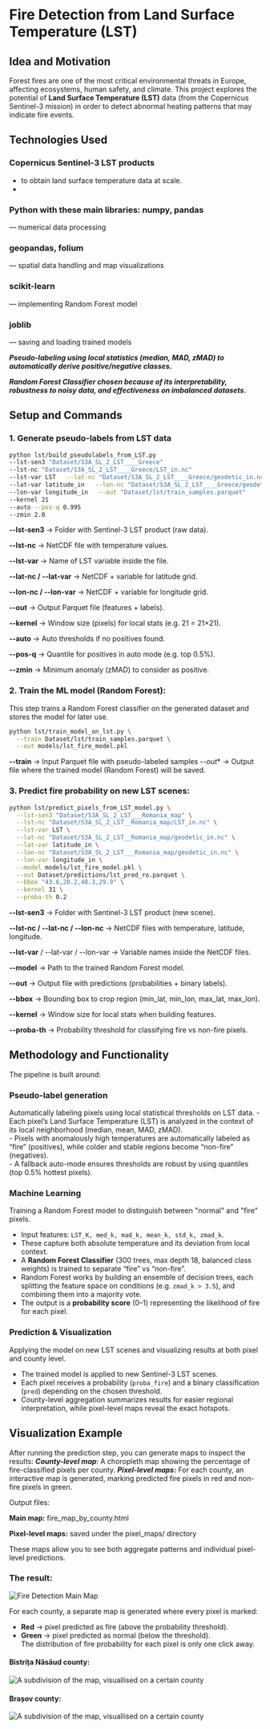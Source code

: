 # Fire Detection from Land Surface Temperature (LST)

## Idea and Motivation

Forest fires are one of the most critical environmental threats in Europe, affecting ecosystems, human safety, and climate.
This project explores the potential of **Land Surface Temperature (LST)** data (from the Copernicus Sentinel-3 mission)
in order to detect abnormal heating patterns that may indicate fire events.

## Technologies Used
### Copernicus Sentinel-3 LST products 
  -  to obtain land surface temperature data at scale.
  -  
### Python with these main libraries: numpy, pandas
  — numerical data processing

### geopandas, folium 
  — spatial data handling and map visualizations

### scikit-learn
  — implementing Random Forest model

### joblib
  — saving and loading trained models

***Pseudo-labeling using local statistics (median, MAD, zMAD) to automatically derive positive/negative classes.***

***Random Forest Classifier chosen because of its interpretability, robustness to noisy data, and effectiveness on imbalanced datasets.***

## Setup and Commands

### 1. Generate pseudo-labels from LST data

```bash
python lst/build_pseudolabels_from_LST.py
--lst-sen3 "Dataset/S3A_SL_2_LST____Greece"
--lst-nc "Dataset/S3A_SL_2_LST____Greece/LST_in.nc"
--lst-var LST   --lat-nc "Dataset/S3A_SL_2_LST____Greece/geodetic_in.nc"
--lat-var latitude_in   --lon-nc "Dataset/S3A_SL_2_LST____Greece/geodetic_in.nc"
--lon-var longitude_in   --out "Dataset/lst/train_samples.parquet"
--kernel 21
--auto --pos-q 0.995
--zmin 2.0
```
**--lst-sen3** → Folder with Sentinel-3 LST product (raw data).

**--lst-nc** → NetCDF file with temperature values.

**--lst-var** → Name of LST variable inside the file.

**--lat-nc / --lat-var** → NetCDF + variable for latitude grid.

**--lon-nc / --lon-var** → NetCDF + variable for longitude grid.

**--out** → Output Parquet file (features + labels).

**--kernel** → Window size (pixels) for local stats (e.g. 21 = 21×21).

**--auto** → Auto thresholds if no positives found.

**--pos-q** → Quantile for positives in auto mode (e.g. top 0.5%).

**--zmin** → Minimum anomaly (zMAD) to consider as positive.

### 2. Train the ML model (Random Forest):
This step trains a Random Forest classifier on the generated dataset and stores the model for later use.

```bash
python lst/train_model_on_lst.py \
  --train Dataset/lst/train_samples.parquet \
  --out models/lst_fire_model.pkl
```
**--train** → Input Parquet file with pseudo-labeled samples
*--out** → Output file where the trained model (Random Forest) will be saved.

### 3. Predict fire probability on new LST scenes:

```bash
python lst/predict_pixels_from_LST_model.py \
  --lst-sen3 "Dataset/S3A_SL_2_LST___Romania_map" \
  --lst-nc "Dataset/S3A_SL_2_LST__Romania_map/LST_in.nc" \
  --lst-var LST \
  --lat-nc "Dataset/S3A_SL_2_LST__Romania_map/geodetic_in.nc" \
  --lat-var latitude_in \
  --lon-nc "Dataset/S3A_SL_2_LST___Romania_map/geodetic_in.nc" \
  --lon-var longitude_in \
  --model models/lst_fire_model.pkl \
  --out Dataset/predictions/lst_pred_ro.parquet \
  --bbox "43.6,20.2,48.3,29.9" \
  --kernel 31 \
  --proba-th 0.2
```
**--lst-sen3** → Folder with Sentinel-3 LST product (new scene).

**--lst-nc / --lat-nc / --lon-nc** → NetCDF files with temperature, latitude, longitude.

**--lst-var** / --lat-var / --lon-var → Variable names inside the NetCDF files.

**--model** → Path to the trained Random Forest model.

**--out** → Output file with predictions (probabilities + binary labels).

**--bbox** → Bounding box to crop region (min_lat, min_lon, max_lat, max_lon).

**--kernel** → Window size for local stats when building features.

**--proba-th** → Probability threshold for classifying fire vs non-fire pixels.


## Methodology and Functionality
The pipeline is built around:

### Pseudo-label generation
Automatically labeling pixels using local statistical thresholds on LST data.
    - Each pixel’s Land Surface Temperature (LST) is analyzed in the context of its local neighborhood (median, mean, MAD, zMAD).  
    - Pixels with anomalously high temperatures are automatically labeled as “fire” (positives), while colder and stable regions become “non-fire” (negatives).  
    - A fallback auto-mode ensures thresholds are robust by using quantiles (top 0.5% hottest pixels).
### Machine Learning
Training a Random Forest model to distinguish between "normal" and "fire" pixels.
   - Input features: `LST_K, med_k, mad_k, mean_k, std_k, zmad_k`.  
   - These capture both absolute temperature and its deviation from local context.  
   - A **Random Forest Classifier** (300 trees, max depth 18, balanced class weights) is trained to separate “fire” vs “non-fire”.  
   - Random Forest works by building an ensemble of decision trees, each splitting the feature space on conditions (e.g. `zmad_k > 3.5`), and combining them into a majority vote.  
   - The output is a **probability score** (0–1) representing the likelihood of fire for each pixel.

### Prediction & Visualization
Applying the model on new LST scenes and visualizing results at both pixel and county level.
   - The trained model is applied to new Sentinel-3 LST scenes.  
   - Each pixel receives a probability (`proba_fire`) and a binary classification (`pred`) depending on the chosen threshold.  
   - County-level aggregation summarizes results for easier regional interpretation, while pixel-level maps reveal the exact hotspots.

## Visualization Example

After running the prediction step, you can generate maps to inspect the results:
***County-level map***: A choropleth map showing the percentage of fire-classified pixels per county.
***Pixel-level maps:*** For each county, an interactive map is generated, marking predicted fire pixels in red and non-fire pixels in green.

Output files:

**Main map:** fire_map_by_county.html

**Pixel-level maps:** saved under the pixel_maps/ directory

These maps allow you to see both aggregate patterns and individual pixel-level predictions.

### The result:

![Fire Detection Main Map](docs/main_fire_map_counties.png)

For each county, a separate map is generated where every pixel is marked:
  - **Red** → pixel predicted as fire (above the probability threshold).  
  - **Green** → pixel predicted as normal (below the threshold).  
The distribution of fire probability for each pixel is only one click away.

#### Bistrița Năsăud county:
![A subdivision of the map, visuallised on a certain county](docs/fire_county_1_level.png)

#### Brașov county:
![A subdivision of the map, visuallised on a certain county](docs/fire_county_2_level.png)

